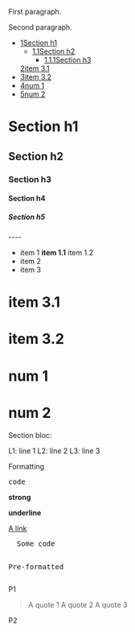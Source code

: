 <p>First paragraph.</p><p>Second paragraph.</p><div class="wiki-toc"><ul class="wiki-toc-entry"><li class="wiki-toc-entry"><a class="wiki-toc-ref" href="#section_1"><span class="wiki-toc-level">1</span><span class="wiki-toc-title">Section h1</span></a><ul class="wiki-toc-entry"><li class="wiki-toc-entry"><a class="wiki-toc-ref" href="#section_1_1"><span class="wiki-toc-level">1.1</span><span class="wiki-toc-title">Section h2</span></a><ul class="wiki-toc-entry"><li class="wiki-toc-entry"><a class="wiki-toc-ref" href="#section_1_1_1"><span class="wiki-toc-level">1.1.1</span><span class="wiki-toc-title">Section h3</span></a></li></ul></li></ul><a class="wiki-toc-ref" href="#section_2"><span class="wiki-toc-level">2</span><span class="wiki-toc-title">item 3.1</span></a></li><li class="wiki-toc-entry"><a class="wiki-toc-ref" href="#section_3"><span class="wiki-toc-level">3</span><span class="wiki-toc-title">item 3.2</span></a></li><li class="wiki-toc-entry"><a class="wiki-toc-ref" href="#section_4"><span class="wiki-toc-level">4</span><span class="wiki-toc-title">num 1</span></a></li><li class="wiki-toc-entry"><a class="wiki-toc-ref" href="#section_5"><span class="wiki-toc-level">5</span><span class="wiki-toc-title">num 2</span></a></li></ul></div><h1 id="section_1">Section h1</h1><h2 id="section_1_1">Section h2</h2><h3 id="section_1_1_1">Section h3</h3><h4 id="section_1_1_1_1">Section h4</h4><h5 id="section_1_1_1_1_1">Section h5</h5><p>----</p><ul><li>item 1
<b> item 1.1</b>
 item 1.2
</li><li>item 2
</li><li>item 3
</li></ul><h1 id="section_2">item 3.1</h1><h1 id="section_3">item 3.2</h1><h1 id="section_4">num 1</h1><h1 id="section_5">num 2</h1>Section bloc:<p> L1: line 1
 L2: line 2
 L3: line 3</p><p>Formatting</p><p><tt>code</tt></p><p><b>strong</b></p><p><b>underline</b></p><p><a href="https://link-url/">A link</a></p><pre>  Some code

  Pre-formatted
</pre><p>P1</p><blockquote><p>A quote 1
A quote 2
A quote 3</p></blockquote><p>P2</p>
